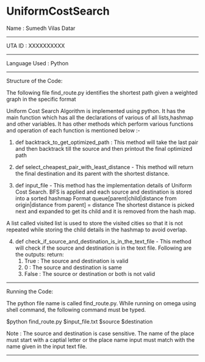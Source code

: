 # UniformCostSearch

Name : Sumedh Vilas Datar

-----------------------------------------------------------------------------------------------------------------------------------------------------

UTA ID : XXXXXXXXXX

------------------------------------------------------------------------------------------------------------------------------------------------------

Language Used : Python

-------------------------------------------------------------------------------------------------------------------------------------------------------

Structure of the Code:

The following file find_route.py identifies the shortest path given a weighted graph in the specific format

Uniform Cost Search Algorithm is implemented using python.
It has the main function which has all the declarations of various of all lists,hashmap and other variables.
It has other methods which perform various functions and operation of each function is mentioned below :-

1. def backtrack_to_get_optimized_path : This method will take the last pair and then backtrack till 
the source and then printout the final optimized path

2. def select_cheapest_pair_with_least_distance - This method will return the final destination and its parent with the shortest distance.

3. def input_file - This method has the implementation details
of Uniform Cost Search. BFS is applied and each 
source and destination is stored into a sorted hashmap
Format queue[parent|child|distance from origin|distance from parent] = distance
The shortest distance is picked next and expanded to get its child and it is removed 
from the hash map.

A list called visited list is used to store the visited cities so that it is not repeated while
storing the child details in the hashmap to avoid overlap.

4. def check_if_source_and_destination_is_in_the_text_file - This method will check if the source and destination is in the text file.
Following are the outputs:
return:
      1. True : The source and destination is valid
      2. 0 : The source and destination is same
      3. False : The source or destination or both is not valid

---------------------------------------------------------------------------------------------------------------------------------------------------------      

Running the Code: 

The python file name is called find_route.py. While running on omega using shell command, the following command must be typed.

$python find_route.py $input_file.txt $source $destination

Note : The source and destination is case sensitive. The name of the place must start with a captial letter or the place name input
must match with the name given in the input text file.

-----------------------------------------------------------------------------------------------------------------------------------------------------------
